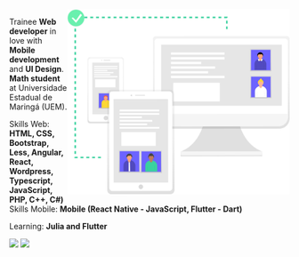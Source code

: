 <img src="https://github.com/RonaldoMurakamiK/RonaldoMurakamiK/blob/main/undraw_real-time_sync_o57k.svg" min-width="400px" max-width="400px" width="400px" align="right">

<p align="left"> 
  Trainee <strong>Web developer</strong> in love with <strong>Mobile development</strong> and <strong>UI Design</strong>.<br>
  <strong>Math student</strong> at Universidade Estadual de Maringá (UEM).
</p>

<p align="left">
  Skills Web: <strong>HTML, CSS, Bootstrap, Less, Angular, React, Wordpress, Typescript, JavaScript, PHP, C++, C#)</strong><br>
  Skills Mobile: <strong>Mobile (React Native - JavaScript, Flutter - Dart)</strong>
</p>

<p align="left">
  Learning: <strong>Julia and Flutter</strong>
</p>

<p align="left">
  <a href="https://www.facebook.com/ronaldo.murakami.96/" alt="Facebook">
  <img src="https://img.shields.io/badge/-Facebook-286fbf?style=for-the-badge&logo=facebook&logoColor=white&link=https://www.facebook.com/ronaldo.murakami.96/"/></a>

  <a href="https://www.instagram.com/robaldomurakami/" alt="Instagram">
  <img src="https://img.shields.io/badge/-Instagram-DF0174?style=for-the-badge&logo=instagram&logoColor=white&link=https://www.instagram.com/robaldomurakami/"/></a></a>
</p>  
